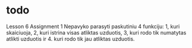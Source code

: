 # todo
Lesson 6 Assignment 1
Nepavyko parasyti paskutiniu 4 funkciju: 1, kuri skaiciuoja, 2, kuri istrina visas atliktas uzduotis, 3, kuri rodo tik numatytas atlikti uzduotis ir 4. kuri rodo tik jau atliktas uzduotis.
